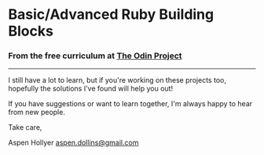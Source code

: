 # Basic/Advanced Ruby Building Blocks
### From the free curriculum at [The Odin Project](http://theodinproject.com)
---
I still have a lot to learn, but if you're working on these projects too, hopefully the solutions I've found will help you out!

If you have suggestions or want to learn together, I'm always happy to hear from new people.

Take care,

Aspen Hollyer aspen.dollins@gmail.com
